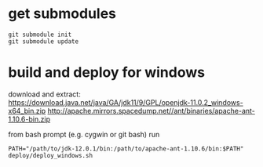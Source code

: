 # get submodules

	git submodule init
	git submodule update


# build and deploy for windows

download and extract:
https://download.java.net/java/GA/jdk11/9/GPL/openjdk-11.0.2_windows-x64_bin.zip
http://apache.mirrors.spacedump.net//ant/binaries/apache-ant-1.10.6-bin.zip

from bash prompt (e.g. cygwin or git bash) run

	PATH="/path/to/jdk-12.0.1/bin:/path/to/apache-ant-1.10.6/bin:$PATH"
	deploy/deploy_windows.sh
